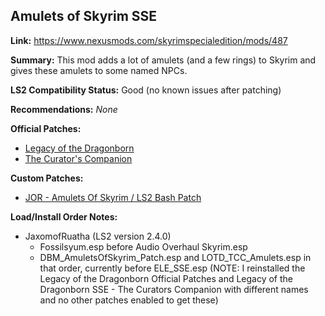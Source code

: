 ## Amulets of Skyrim SSE

**Link:** https://www.nexusmods.com/skyrimspecialedition/mods/487

**Summary:** This mod adds a lot of amulets (and a few rings) to Skyrim and gives these amulets to some named NPCs. 

**LS2 Compatibility Status:** Good (no known issues after patching)

**Recommendations:** 
_None_

**Official Patches:**
* [Legacy of the Dragonborn](https://www.nexusmods.com/skyrimspecialedition/mods/30980)
* [The Curator's Companion](https://www.nexusmods.com/skyrimspecialedition/mods/38529)

**Custom Patches:**
* [JOR - Amulets Of Skyrim / LS2 Bash Patch](/custom-patches/2.4.0/JOR_AmuletsOfSkyrim_LS2Bash_Patch.esp)

**Load/Install Order Notes:**
* JaxomofRuatha (LS2 version 2.4.0)
  * Fossilsyum.esp before Audio Overhaul Skyrim.esp
  * DBM_AmuletsOfSkyrim_Patch.esp and LOTD_TCC_Amulets.esp in that order, currently before ELE_SSE.esp (NOTE: I reinstalled the Legacy of the Dragonborn Official Patches and Legacy of the Dragonborn SSE - The Curators Companion with different names and no other patches enabled to get these)